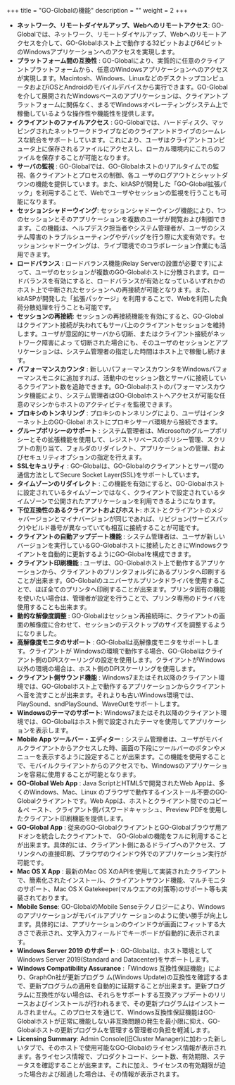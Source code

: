 +++
title = "GO-Globalの機能"
description = ""
weight = 2
+++

* **ネットワーク、リモートダイヤルアップ、Webへのリモートアクセス**: GO-Globalでは、ネットワーク、リモートダイヤルアップ、Webへのリモートアクセスを介して、GO-Globalホスト上で動作する32ビットおよび64ビットのWindowsアプリケーションへのアクセスを実現します。
* **プラットフォーム間の互換性** : GO-Globalにより、実質的に任意のクライアントプラットフォームから、任意のWindowsアプリケーションへのアクセスが実現します。Macintosh、Windows、LinuxなどのデスクトップコンピュータおよびiOSとAndroidのモバイルデバイスから実行できます。GO-Globalを介して展開されたWindowsベースのアプリケーションは、クライアントプラットフォームに関係なく、まるでWindowsオペレーティングシステム上で稼働しているような操作性や機能性を提供します。
* **クライアントのファイルアクセス** : GO-Globalでは、ハードディスク、マッピングされたネットワークドライブなどのクライアントドライブのシームレスな統合をサポートしています。これにより、ユーザはクライアントコンピュータ上に保存されるファイルにアクセスし、ローカル環境内にこれらのファイルを保存することが可能となります。
* **サーバの監視** : GO-Globalでは、GO-Globalホストのリアルタイムでの監視、各クライアントとプロセスの制御、各ユ ーザのログアウトとシャットダウンの機能を提供しています。また、kitASPが開発した「GO-Global拡張パック」を利用することで、Webでユーザやセッションの監視を行うことも可能になります。
* **セッションシャドーウイング**: セッションシャドーウイング機能により、1つのセッションとそのアプリケーションを複数のユーザが閲覧および制御できます。この機能は、ヘルプデスク担当者やシステム管理者が、ユーザのシステム障害のトラブルシューティングやデバッグを行う際に大変有効です。セッションシャドーウイングは、ライブ環境でのコラボレーション作業にも活用できます。
* **ロードバランス** : ロードバランス機能(Relay Serverの設置が必要です)によって、ユーザのセッションが複数のGO-Globalホストに分散されます。ロードバランスを有効にすると、ロードバランスが有効となっているいずれかのホスト上で中断されたセッションへの再接続が可能となります。また、kitASPが開発した「拡張パッケージ」を利用することで、Webを利用した負荷分散処理を行うことも可能です。
* **セッションの再接続**: セッションの再接続機能を有効にすると、GO-Globalはクライアント接続が失われてもサーバ上のクライアントセッションを維持します。ユーザが意図的にサーバから切断、またはクライアント接続がネットワーク障害によっ て切断された場合にも、そのユーザのセッションとアプリケーションは、システム管理者の指定した時間はホスト上で稼働し続けます。
* **パフォーマンスカウンタ** : 新しいパフォーマンスカウンタをWindowsパフォーマンスモニタに追加すれば、活動中のセッション数とサーバに接続しているクライアント数を追跡できます。GO-Globalホストのパフォーマンスカウンタ機能により、システム管理者はGO-Globalホストへアクセスが可能な任意のマシンからホストのアクティビティを監視できます。
* **プロキシのトンネリング** : プロキシのトンネリングにより、ユーザはインターネット上のGO-Global ホストにプロキシサーバ環境から接続できます。
* **グループポリシーのサポート** : システム管理者は、Microsoftのグループポリシーとその拡張機能を使用して、レジストリベースのポリシー管理、スクリプトの割り当て、フォルダのリダイレクト、アプリケーションの管理、およびセキュリティオプションの指定を行えます。
* **SSLセキュリティ** : GO-Globalは、GO-Globalのクライアントとサーバ間の通信方法としてSecure Socket Layer(SSL)をサポートしています。
* **タイムゾーンのリダイレクト** : この機能を有効にすると、GO-Globalホストに設定されているタイムゾーンではなく、クライアントで設定されているタイムゾーンで公開されたアプリケーションを利用できるようになります。
* **下位互換性のあるクライアントおよびホスト**: ホストとクライアントのメジャバージョンとマイナバージョンが同じであれば、リビジョン(サービスパック)やビルド番号が異なっていても相互に接続することが可能です。
* **クライアントの自動アップデート機能** : システム管理者は、ユーザが新しいバージョンを実行しているGO-Globalホストに接続したときにWindowsクライアントを自動的に更新するようにGO-Globalを構成できます。
* **クライアント印刷機能** : ユーザは、GO-Globalホスト上で動作するアプリケーションから、クライアントのプリンタフォルダにあるプリンタへ印刷することが出来ます。GO-Globalのユニバーサルプリンタドライバを使用することで、ほぼ全てのプリンタへ印刷することが出来ます。プリンタ固有の機能を使いたい場合は、管理者が設定を行うことで、プリンタ専用のドライバを使用することも出来ます。
* **動的な解像度調整** : GO-Globalはセッション再接続時に、クライアントの画面の解像度に合わせて、セッションのデスクトップのサイズを調整するようになりました。
* **高解像度モニタのサポート** : GO-Globalは高解像度モニタをサポートします。クライアントが Windowsの環境で動作する場合、GO-Globalはクライアント側のDPIスケーリングの設定を使用します。クライアントがWindows以外の環境の場合は、ホスト側のDPIスケーリングを使用します。
* **クライアント側サウンド機能** : Windows7またはそれ以降のクライアント環境では、GO-Globalホスト上で動作するアプリケーションからクライアントへ音を流すことが出来ます。それよりも古いWindows環境では、PlaySound、sndPlaySound、WaveOutをサポートします。
* **Windowsのテーマのサポート**: Windows7またはそれ以降のクライアント環境では、GO-Globalはホスト側で設定されたテーマを使用してアプリケーションを表示します。
* **Mobile App ツールバー・エディター** : システム管理者は、ユーザがモバイルクライアントからアクセスした時、画面の下段にツールバーのボタンやメニューを表示するように設定することが出来ます。この機能を使用することで、モバイルクライアントからのアクセスでも、Windowsのアプリケーションを容易に使用することが可能となります。
* **GO-Global Web App** : Java ScriptとHTML5で開発されたWeb Appは、多くのWindows、Mac、Linux のブラウザで動作するインストール不要のGO-Globalクライアントです。Web Appは、ホストとクライアント間でのコピー＆ペ ースト、クライアント側パスワードキャッシュ、Preview PDFを使用したクライアント印刷機能を提供します。
* **GO-Global App** : 従来のGO-GlobalクライアントとGO-Globalブラウザ用アドオンを統合したクライアントで、 GO-Globalの機能をフルに利用することが出来ます。具体的には、クライアント側にあるドライブへのアクセス、プリンタへの直接印刷、ブラウザのウインドウ外でのアプリケーション実行が可能です。
* **Mac OS X App** : 最新のMac OS XのAPIを使用して実装されたクライアントで、簡素化されたインストール、クライアントサウンド機能、マルチモニタのサポート、Mac OS X Gatekeeper(マルウエアの対策等)のサポート等も実装されております。
* **Mobile Sense**: GO-GlobalのMobile Senseテクノロジーにより、Windowsのアプリケーションがモバイルアプリケ ーションのように使い勝手が向上します。具体的には、アプリケーションのウインドウが画面にフィットする大きさで表示され、文字入力フィールドでキーボードが自動的に表示されます。
* **Windows Server 2019 のサポート** : GO-Globalは、ホスト環境としてWindows Server 2019(Standard and Datacenter)をサポートします。
* **Windows Compatibility Assurance** :「Windows 互換性保証機能」により、GraphOn社が更新プログラ ム(Windows Update)の互換性を確認するまで、更新プログラムの適用を自動的に延期することが出来ます。更新プログラムに互換性がない場合は、それらをサポートする互換アップデートのリリースおよびインストールが行われるまで、その更新プログラムはインストールされません。このプロセスを通じて、Windows互換性保証機能はGO-Globalホストが正常に機能しない非互換問題の発生を最小限に抑え、GO-Globalホストの更新プログラムを管理する管理者の負担を軽減します。
* **Licensing Summary**: Admin Console(旧Cluster Manager)に加わった新しいタブで、そのホストで使用可能なGO-Globalのライセンス情報が表示されます。各ライセンス情報で、プロダクトコード、シート数、有効期限、ステータスを確認することが出来ます。これに加え、ライセンスの有効期限が迫った場合および超過した場合は、その情報が表示されます。
